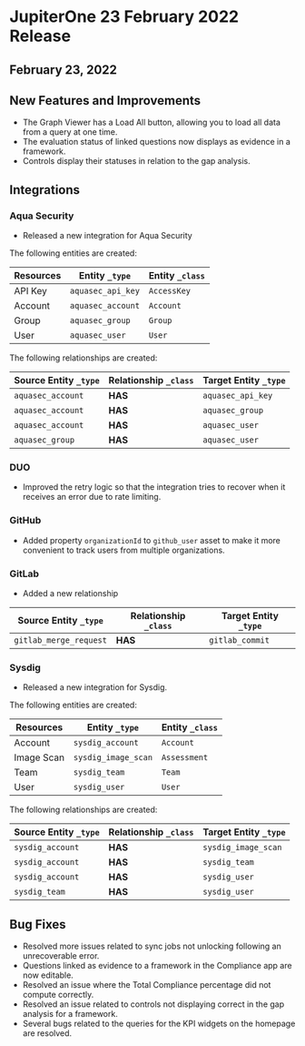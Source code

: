 # JupiterOne 23 February 2022 Release

## February 23, 2022


## New Features and Improvements
- The Graph Viewer has a Load All button, allowing you to load all data from a query at one time. 
- The evaluation status of linked questions now displays as evidence in a framework.
- Controls display their statuses in relation to the gap analysis.

## Integrations

### Aqua Security

- Released a new integration for Aqua Security

The following entities are created:

| Resources | Entity `_type`    | Entity `_class` |
| --------- | ----------------- | --------------- |
| API Key   | `aquasec_api_key` | `AccessKey`     |
| Account   | `aquasec_account` | `Account`       |
| Group     | `aquasec_group`   | `Group`         |
| User      | `aquasec_user`    | `User`          |

The following relationships are created:

| Source Entity `_type` | Relationship `_class` | Target Entity `_type` |
| --------------------- | --------------------- | --------------------- |
| `aquasec_account`     | **HAS**               | `aquasec_api_key`     |
| `aquasec_account`     | **HAS**               | `aquasec_group`       |
| `aquasec_account`     | **HAS**               | `aquasec_user`        |
| `aquasec_group`       | **HAS**               | `aquasec_user`        |

### DUO

- Improved the retry logic so that the integration tries to recover when it receives an error due to rate limiting.

### GitHub

- Added property `organizationId` to `github_user` asset to make it more convenient to track users from multiple organizations.

### GitLab

- Added a new relationship

| Source Entity `_type` | Relationship `_class` | Target Entity `_type` |
| --------------------- | --------------------- | --------------------- |
| `gitlab_merge_request`| **HAS**               | `gitlab_commit`       |

### Sysdig

- Released a new integration for Sysdig.

The following entities are created:

| Resources  | Entity `_type`      | Entity `_class` |
| ---------- | ------------------- | --------------- |
| Account    | `sysdig_account`    | `Account`       |
| Image Scan | `sysdig_image_scan` | `Assessment`    |
| Team       | `sysdig_team`       | `Team`          |
| User       | `sysdig_user`       | `User`          |

The following relationships are created:

| Source Entity `_type` | Relationship `_class` | Target Entity `_type` |
| --------------------- | --------------------- | --------------------- |
| `sysdig_account`      | **HAS**               | `sysdig_image_scan`   |
| `sysdig_account`      | **HAS**               | `sysdig_team`         |
| `sysdig_account`      | **HAS**               | `sysdig_user`         |
| `sysdig_team`         | **HAS**               | `sysdig_user`         |

## Bug Fixes
- Resolved more issues related to sync jobs not unlocking following an unrecoverable error.
- Questions linked as evidence to a framework in the Compliance app are now editable.
- Resolved an issue where the Total Compliance percentage did not compute correctly.
- Resolved an issue related to controls not displaying correct in the gap analysis for a framework.
- Several bugs related to the queries for the KPI widgets on the homepage are resolved.
